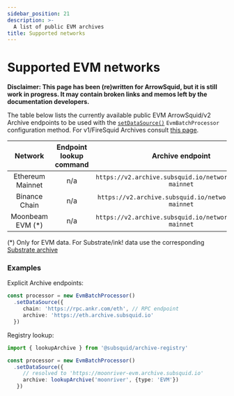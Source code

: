 ```yaml
---
sidebar_position: 21
description: >-
  A list of public EVM archives
title: Supported networks
---
```


# Supported EVM networks

**Disclaimer: This page has been (re)written for ArrowSquid, but it is still work in progress. It may contain broken links and memos left by the documentation developers.**

[//]: # (!!!! keep the list updated, remove the notice below once it is final)
[//]: # (!!!! remove the /arrowsquid prefix from links)

The table below lists the currently available public EVM ArrowSquid/v2 Archive endpoints to be used with the [`setDataSource()`](/arrowsquid/evm-indexing/configuration/initialization) `EvmBatchProcessor` configuration method. For v1/FireSquid Archives consult [this page](/evm-indexing/supported-networks).

| Network                 |  Endpoint lookup command  |        Archive endpoint                            |
|:-----------------------:|:-------------------------:|:--------------------------------------------------:|
| Ethereum Mainnet        | n/a                       | `https://v2.archive.subsquid.io/network/ethereum-mainnet` |
| Binance Chain           | n/a                       | `https://v2.archive.subsquid.io/network/binance-mainnet`  |
| Moonbeam EVM    (*)     | n/a                       | `https://v2.archive.subsquid.io/network/moonbeam-mainnet` |
 
(*) Only for EVM data. For Substrate/ink! data use the corresponding [Substrate archive](/archives/substrate)

### Examples 

Explicit Archive endpoints:
```typescript
const processor = new EvmBatchProcessor()
  .setDataSource({
     chain: 'https://rpc.ankr.com/eth', // RPC endpoint
     archive: 'https://eth.archive.subsquid.io'
  })
```
Registry lookup:
```typescript
import { lookupArchive } from '@subsquid/archive-registry'

const processor = new EvmBatchProcessor()
  .setDataSource({
     // resolved to 'https://moonriver-evm.archive.subsquid.io'
     archive: lookupArchive('moonriver', {type: 'EVM'}) 
   })
```
